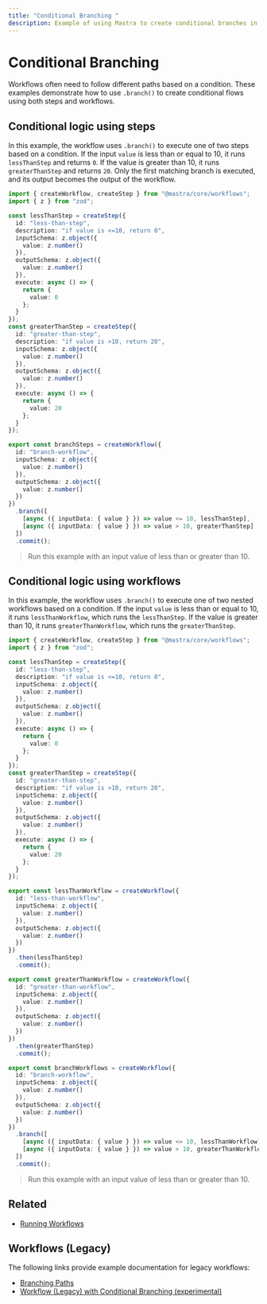 ```yaml
---
title: "Conditional Branching "
description: Example of using Mastra to create conditional branches in workflows using the `branch` statement .
---
```


# Conditional Branching

Workflows often need to follow different paths based on a condition. These examples demonstrate how to use `.branch()` to create conditional flows using both steps and workflows.

## Conditional logic using steps

In this example, the workflow uses `.branch()` to execute one of two steps based on a condition. If the input `value` is less than or equal to 10, it runs `lessThanStep` and returns `0`. If the value is greater than 10, it runs `greaterThanStep` and returns `20`. Only the first matching branch is executed, and its output becomes the output of the workflow.

```typescript filename="src/mastra/workflows/example-branch-steps.ts" showLineNumbers copy
import { createWorkflow, createStep } from "@mastra/core/workflows";
import { z } from "zod";

const lessThanStep = createStep({
  id: "less-than-step",
  description: "if value is <=10, return 0",
  inputSchema: z.object({
    value: z.number()
  }),
  outputSchema: z.object({
    value: z.number()
  }),
  execute: async () => {
    return {
      value: 0
    };
  }
});
const greaterThanStep = createStep({
  id: "greater-than-step",
  description: "if value is >10, return 20",
  inputSchema: z.object({
    value: z.number()
  }),
  outputSchema: z.object({
    value: z.number()
  }),
  execute: async () => {
    return {
      value: 20
    };
  }
});

export const branchSteps = createWorkflow({
  id: "branch-workflow",
  inputSchema: z.object({
    value: z.number()
  }),
  outputSchema: z.object({
    value: z.number()
  })
})
  .branch([
    [async ({ inputData: { value } }) => value <= 10, lessThanStep],
    [async ({ inputData: { value } }) => value > 10, greaterThanStep]
  ])
  .commit();
```

> Run this example with an input value of less than or greater than 10.

## Conditional logic using workflows

In this example, the workflow uses `.branch()` to execute one of two nested workflows based on a condition. If the input `value` is less than or equal to 10, it runs `lessThanWorkflow`, which runs the `lessThanStep`. If the value is greater than 10, it runs `greaterThanWorkflow`, which runs the `greaterThanStep`.

```typescript filename="src/mastra/workflows/example-branch-workflows.ts" showLineNumbers copy
import { createWorkflow, createStep } from "@mastra/core/workflows";
import { z } from "zod";

const lessThanStep = createStep({
  id: "less-than-step",
  description: "if value is <=10, return 0",
  inputSchema: z.object({
    value: z.number()
  }),
  outputSchema: z.object({
    value: z.number()
  }),
  execute: async () => {
    return {
      value: 0
    };
  }
});
const greaterThanStep = createStep({
  id: "greater-than-step",
  description: "if value is >10, return 20",
  inputSchema: z.object({
    value: z.number()
  }),
  outputSchema: z.object({
    value: z.number()
  }),
  execute: async () => {
    return {
      value: 20
    };
  }
});

export const lessThanWorkflow = createWorkflow({
  id: "less-than-workflow",
  inputSchema: z.object({
    value: z.number()
  }),
  outputSchema: z.object({
    value: z.number()
  })
})
  .then(lessThanStep)
  .commit();

export const greaterThanWorkflow = createWorkflow({
  id: "greater-than-workflow",
  inputSchema: z.object({
    value: z.number()
  }),
  outputSchema: z.object({
    value: z.number()
  })
})
  .then(greaterThanStep)
  .commit();

export const branchWorkflows = createWorkflow({
  id: "branch-workflow",
  inputSchema: z.object({
    value: z.number()
  }),
  outputSchema: z.object({
    value: z.number()
  })
})
  .branch([
    [async ({ inputData: { value } }) => value <= 10, lessThanWorkflow],
    [async ({ inputData: { value } }) => value > 10, greaterThanWorkflow]
  ])
  .commit();
```

> Run this example with an input value of less than or greater than 10.

## Related

- [Running Workflows](./running-workflows.md)

## Workflows (Legacy)

The following links provide example documentation for legacy workflows:

- [Branching Paths](/examples/workflows_legacy/branching-paths)
- [Workflow (Legacy) with Conditional Branching (experimental)](/examples/workflows_legacy/conditional-branching)

